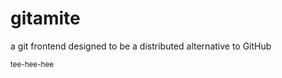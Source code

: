 # gitamite

a git frontend designed to be a distributed alternative to GitHub

<small>tee-hee-hee</small>
